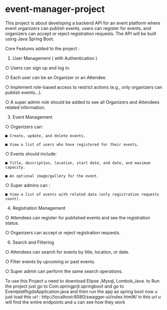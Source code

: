 # event-manager-project
This project is about developing a backend API for an event platform where event organizers can publish events, users can register for events, and organizers can accept or reject registration requests. The API will be built using Java Spring Boot.

Core Features added to the project : 
1. User Management ( with Authentication )
   
  ○ Users can sign up and log in.
  
  ○ Each user can be an Organizer or an Attendee.
  
  ○ Implement role-based access to restrict actions (e.g., only organizers can publish events…).
  
  ○ A super admin role should be added to see all Organizers and Attendees related information.

3. Event Management

  ○ Organizers can:
  
    ■ Create, update, and delete events.
    
    ■ View a list of users who have registered for their events.
    
  ○ Events should include:
  
    ■ Title, description, location, start date, end date, and maximum capacity.
    
    ■ An optional image/gallery for the event.
  ○ Super admins can :
    
    ■ View a list of events with related data (only registration requests count).
4. Registration Management

  ○ Attendees can register for published events and see the registration status.
  
  ○ Organizers can accept or reject registration requests.

6. Search and Filtering
 
  ○ Attendees can search for events by title, location, or date.
  
  ○ Filter events by upcoming or past events.
  
  ○ Super admin can perform the same search operations.

To use this Project u need to download Elipse ,Mysql, Lombok,Java.
to Run the project just go to Com.springprjt.springboot and go to EventplatfhgdsApplication.java and then run the app as spring boot 
now u just load this url : http://localhost:8080/swagger-ui/index.html#/
in this url u will find the entire endpoints and u can see how they work
